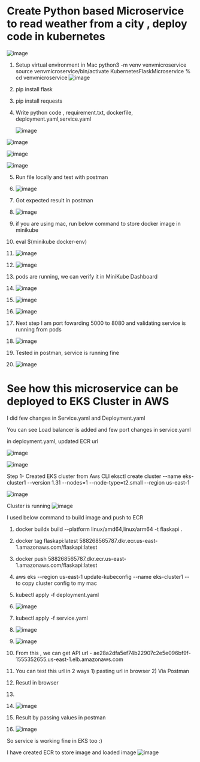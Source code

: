 # Create Python based Microservice to read weather from a city , deploy code in kubernetes

![image](https://github.com/user-attachments/assets/4b71deb4-3d2e-4e36-8e21-87f341ec8349)

1. Setup virtual environment in Mac
python3 -m venv venvmicroservice
source venvmicroservice/bin/activate
KubernetesFlaskMicroservice % cd venvmicroservice
![image](https://github.com/user-attachments/assets/02b6741f-0a72-4455-8277-cccfdebb670e)

2. pip install flask
3. pip install requests
4. Write python code , requirement.txt, dockerfile, deployment.yaml,service.yaml

   ![image](https://github.com/user-attachments/assets/174a97af-a1af-4f7c-b298-4cfe27cb4c4c)

![image](https://github.com/user-attachments/assets/7c1cd3ce-54de-4b90-9433-08c19c20fd97)

![image](https://github.com/user-attachments/assets/6a43009d-a629-4571-8173-dd6d2f652f8c)

![image](https://github.com/user-attachments/assets/9824a283-8f54-4175-b72f-49a5288e07de)


5. Run file locally and test with postman

6. ![image](https://github.com/user-attachments/assets/13ad5f7a-0107-4188-a659-6f2dc67cbd1c)
7. Got expected result in postman

8. ![image](https://github.com/user-attachments/assets/87286900-0af2-4ee4-87ee-5df56e0e43b3)
9. if you are using mac, run below command to store docker image in minikube
10. eval $(minikube docker-env)
11. ![image](https://github.com/user-attachments/assets/56650453-1e88-4aa0-b4a7-1738bf3c43d3)
12. ![image](https://github.com/user-attachments/assets/ab0c8ce7-f7ec-4727-8234-156811b480be)
13. pods are running, we can verify it in MiniKube Dashboard
14. ![image](https://github.com/user-attachments/assets/ac5fd2b0-1b6e-4518-ad85-0cfeaec683ae)
15. ![image](https://github.com/user-attachments/assets/21993057-62bc-411b-9e51-7216f6aea832)
16. ![image](https://github.com/user-attachments/assets/3b3ae492-0f03-444e-a35a-415eeb2beefe)
17. Next step I am port fowarding 5000 to 8080 and validating service is running from pods
18. ![image](https://github.com/user-attachments/assets/c663efae-be73-4001-954e-0543f6136058)
19. Tested in postman, service is running fine
20. ![image](https://github.com/user-attachments/assets/2b0427e0-3ec4-4cec-a21b-132c1160dea4)


# See how this microservice can be deployed to EKS Cluster in AWS

I did few changes in Service.yaml and Deployment.yaml

You can see Load balancer is added and few port changes in service.yaml

in deployment.yaml, updated ECR url

![image](https://github.com/user-attachments/assets/1a346007-4a1c-42b2-8745-3666713f8e9d)

![image](https://github.com/user-attachments/assets/4658e25a-0c2f-4d44-83c7-2b79158a702b)

Step 1- Created EKS cluster from Aws CLI
 eksctl create cluster --name eks-cluster1 --version 1.31 --nodes=1 --node-type=t2.small --region us-east-1  

 ![image](https://github.com/user-attachments/assets/a6268f15-1fdb-42d0-97bc-55fd57d41af8)

Cluster is running ![image](https://github.com/user-attachments/assets/e6750c84-5c8e-435e-bb6f-b91e6a8d5af2)

I used below command to build image and push to ECR

1. docker buildx build --platform linux/amd64,linux/arm64  -t flaskapi .
2. docker tag flaskapi:latest 588268565787.dkr.ecr.us-east-1.amazonaws.com/flaskapi:latest
3. docker push 588268565787.dkr.ecr.us-east-1.amazonaws.com/flaskapi:latest
4.  aws eks --region us-east-1 update-kubeconfig --name eks-cluster1     -- to copy cluster config to my mac
5.  kubectl apply -f deployment.yaml
6.  ![image](https://github.com/user-attachments/assets/4b462559-6ab7-4c8a-92d9-44f8511f0912)
7.  kubectl apply -f service.yaml
8.  ![image](https://github.com/user-attachments/assets/9333351c-c4dc-4be6-a5bf-6c3562663aeb)
9.  ![image](https://github.com/user-attachments/assets/fc323384-4818-4b86-8894-392749a33167)

10.  From this , we can get API url -   ae28a2dfa5ef74b22907c2e5e096bf9f-1555352655.us-east-1.elb.amazonaws.com

11.  You can test this url in 2 ways  1) pasting url in browser 2) Via Postman
12.  Resutl in browser
13.  
14.  ![image](https://github.com/user-attachments/assets/60311268-f373-49b1-8ee0-b440366b7c04)

15.  Result by passing values in postman

16.  ![image](https://github.com/user-attachments/assets/4cab1ff0-8f72-40f6-9530-f55cdbb41974)


So service is working fine in EKS too :)








I have created ECR to store image and loaded image
![image](https://github.com/user-attachments/assets/19fdca2c-2759-40ce-90ee-b95e657d515f)





